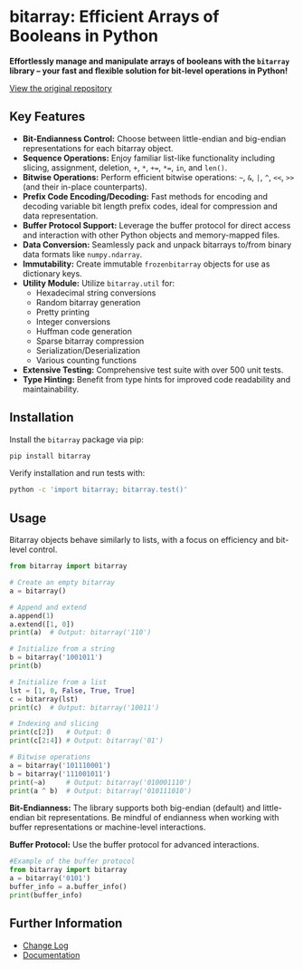 # bitarray: Efficient Arrays of Booleans in Python

**Effortlessly manage and manipulate arrays of booleans with the `bitarray` library – your fast and flexible solution for bit-level operations in Python!** 

[View the original repository](https://github.com/ilanschnell/bitarray)

## Key Features

*   **Bit-Endianness Control:** Choose between little-endian and big-endian representations for each bitarray object.
*   **Sequence Operations:** Enjoy familiar list-like functionality including slicing, assignment, deletion, `+`, `*`, `+=`, `*=`, `in`, and `len()`.
*   **Bitwise Operations:** Perform efficient bitwise operations: `~`, `&`, `|`, `^`, `<<`, `>>` (and their in-place counterparts).
*   **Prefix Code Encoding/Decoding:**  Fast methods for encoding and decoding variable bit length prefix codes, ideal for compression and data representation.
*   **Buffer Protocol Support:** Leverage the buffer protocol for direct access and interaction with other Python objects and memory-mapped files.
*   **Data Conversion:** Seamlessly pack and unpack bitarrays to/from binary data formats like `numpy.ndarray`.
*   **Immutability:** Create immutable `frozenbitarray` objects for use as dictionary keys.
*   **Utility Module:** Utilize `bitarray.util` for:
    *   Hexadecimal string conversions
    *   Random bitarray generation
    *   Pretty printing
    *   Integer conversions
    *   Huffman code generation
    *   Sparse bitarray compression
    *   Serialization/Deserialization
    *   Various counting functions
*   **Extensive Testing:** Comprehensive test suite with over 500 unit tests.
*   **Type Hinting:** Benefit from type hints for improved code readability and maintainability.

## Installation

Install the `bitarray` package via pip:

```bash
pip install bitarray
```

Verify installation and run tests with:

```bash
python -c 'import bitarray; bitarray.test()'
```

## Usage

Bitarray objects behave similarly to lists, with a focus on efficiency and bit-level control.

```python
from bitarray import bitarray

# Create an empty bitarray
a = bitarray()

# Append and extend
a.append(1)
a.extend([1, 0])
print(a)  # Output: bitarray('110')

# Initialize from a string
b = bitarray('1001011')
print(b)

# Initialize from a list
lst = [1, 0, False, True, True]
c = bitarray(lst)
print(c)  # Output: bitarray('10011')

# Indexing and slicing
print(c[2])   # Output: 0
print(c[2:4]) # Output: bitarray('01')

# Bitwise operations
a = bitarray('101110001')
b = bitarray('111001011')
print(~a)     # Output: bitarray('010001110')
print(a ^ b)  # Output: bitarray('010111010')
```

**Bit-Endianness:**  The library supports both big-endian (default) and little-endian bit representations. Be mindful of endianness when working with buffer representations or machine-level interactions.

**Buffer Protocol:**  Use the buffer protocol for advanced interactions.
```python
#Example of the buffer protocol
from bitarray import bitarray
a = bitarray('0101')
buffer_info = a.buffer_info()
print(buffer_info)
```

## Further Information

*   [Change Log](https://github.com/ilanschnell/bitarray/blob/master/doc/changelog.rst)
*   [Documentation](https://github.com/ilanschnell/bitarray/blob/master/doc/index.rst)